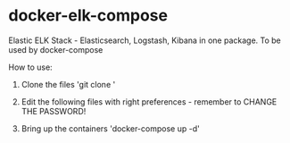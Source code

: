 # docker-elk-compose
Elastic ELK Stack - Elasticsearch, Logstash, Kibana in one package. To be used by docker-compose

How to use:

1. Clone the files 'git clone '

2. Edit the following files with right preferences - remember to CHANGE THE PASSWORD!

3. Bring up the containers 'docker-compose up -d'

